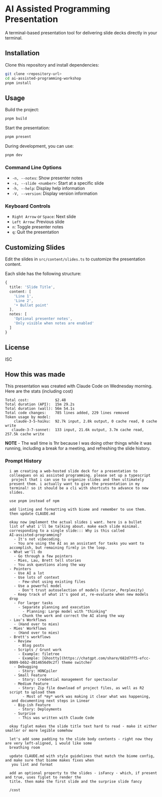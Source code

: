 # AI Assisted Programming Presentation

A terminal-based presentation tool for delivering slide decks directly in your terminal.

## Installation

Clone this repository and install dependencies:

```bash
git clone <repository-url>
cd ai-assisted-programming-workshop
pnpm install
```

## Usage

Build the project:

```bash
pnpm build
```

Start the presentation:

```bash
pnpm present
```

During development, you can use:

```bash
pnpm dev
```

### Command Line Options

- `-n, --notes`: Show presenter notes
- `-s, --slide <number>`: Start at a specific slide
- `-h, --help`: Display help information
- `-V, --version`: Display version information

### Keyboard Controls

- `Right Arrow` or `Space`: Next slide
- `Left Arrow`: Previous slide
- `n`: Toggle presenter notes
- `q`: Quit the presentation

## Customizing Slides

Edit the slides in `src/content/slides.ts` to customize the presentation content.

Each slide has the following structure:

```typescript
{
  title: 'Slide Title',
  content: [
    'Line 1',
    'Line 2',
    '• Bullet point'
  ],
  notes: [
    'Optional presenter notes',
    'Only visible when notes are enabled'
  ]
}
```

## License

ISC

## How this was made

This presentation was created with Claude Code on Wednesday morning. Here are the stats (including cost)

```
Total cost:            $2.48
Total duration (API):  15m 29.2s
Total duration (wall): 56m 54.1s
Total code changes:    785 lines added, 229 lines removed
Token usage by model:
    claude-3-5-haiku:  92.7k input, 2.8k output, 0 cache read, 0 cache write
   claude-3-7-sonnet:  133 input, 21.6k output, 3.7m cache read, 257.5k cache write
```

**NOTE** - The wall time is 1hr because I was doing other things while it was running, including a break for a meeting, and refreshing the slide history.

### Prompt History

```
  i am creating a web-hosted slide deck for a presentation to
  colleagues on ai assisted programming. please set up a typescript
   project that i can use to organize slides and then ultimately
  present them. i actually want to give the presentation in my
  terminal! so it should be a cli with shortcuts to advance to new
  slides.
```

```
  use pnpm instead of npm
```

```
  add linting and formatting with biome and remember to use them.
  then update CLAUDE.md
```

```
  okay now implement the actual slides i want. here is a bullet
  list of what i'll be talking about. make each slide minimal.
  corresponding to a single slide::: Why is this called
  AI-assisted-programming?
    - It's not vibecoding.
    - You are using the AI as an assistant for tasks you want to
  accomplish, but remaining firmly in the loop.
  - What we'll do
    - Go through a few pointers
    - Mies, Lau, Brett tell stories
    - You ask questions along the way
  - Pointers
    - Use AI a lot
    - Use lots of context
      - Few-shot using existing files
    - Use a powerful model
      - Don't trust autoselection of models (Cursor, Perplexity)
    - Keep track of what it's good at, re-evaluate when new models
  drop
    - For larger tasks
      - Separate planning and execution
        - Planning: Large model with "thinking"
      - Chunk the work and correct the AI along the way
  - Lau's Workflows
    - (Hand over to mies)
  - Mies' Workflows
    - (Hand over to mies)
  - Brett's workflows
    - Review
      - Blog posts
    - Scripts / Grunt work
      - Example: filetree
      - Example: [Ghostty](https://chatgpt.com/share/682d7ff5-efcc-
  8009-b6b2-d814656d9c2f) theme switcher
    - Debugging
      - Story: HONCpiler
    - Small Feature
      - Story: Credential management for spectacular
    - Medium Feature
      - Story: Zip file download of project files, as well as R2
  script to upload them
        - Most of *my* work was making it clear what was happening,
   and documenting next steps in Linear
    - Big-ish Feature
      - Story: Deployments
    - Surprise
      - This was written with Claude Code
```

```
  okay figlet makes the slide title text hard to read - make it either smaller or more legible somehow
```

```
  let's add some padding to the slide body contents - right now they are very left-aligned, i would like some
  breathing room
```

```
  update CLAUDE.md with style guidelines that match the biome config, and make sure that biome makes fixes when
   you lint and format
```

```
  add an optional property to the slides - isFancy - which, if present and true, uses figlet to render the
  title. then make the first slide and the surprise slide fancy
```

```
  /cost
``` 
